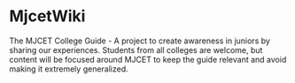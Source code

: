 # MjcetWiki

The MJCET College Guide - A project to create awareness in juniors by sharing our experiences. Students from all colleges are welcome, but content will be focused around MJCET to keep the guide relevant and avoid making it extremely generalized.
